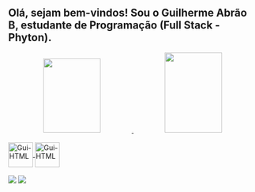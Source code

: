 ## Olá, sejam bem-vindos! Sou o Guilherme Abrão B, estudante de Programação (Full Stack - Phyton). 
 
<div align="center">
  <a href="https://github.com/guilhermeabraob">
  <img width="48%" height="150em" src="https://github-readme-stats.vercel.app/api?username=guilhermeabraob&show_icons=true&theme=blue-green&include_all_commits=true&count_private=true"/>
  <img width="48%" height="162em" margin-botton="5em" src="https://github-readme-stats.vercel.app/api/top-langs/?username=guilhermeabraob&layout=compact&langs_count=7&theme=blue-green"/>
</div>
<div style="display: inline_block"><br>
   <img align="center" alt="Gui-HTML" height="50" width="50" src="https://cdn.jsdelivr.net/gh/devicons/devicon/icons/html5/html5-original-wordmark.svg"/>   
   <img align="center" alt="Gui-HTML" height="50" width="50" src="https://cdn.jsdelivr.net/gh/devicons/devicon/icons/css3/css3-original-wordmark.svg"/>
</div><br>
<div> 
  <a href="https://https://www.instagram.com/guilhermeabraob/" target="_blank"><img src="https://img.shields.io/badge/-Instagram-%23E4405F?style=for-the-badge&logo=instagram&logoColor=white" target="_blank"></a>
  <a href="https://www.linkedin.com/in/guilherme-abr%C3%A3o-b-ba1872108/" target="_blank"><img src="https://img.shields.io/badge/-LinkedIn-%230077B5?style=for-the-badge&logo=linkedin&logoColor=white" target="_blank"></a> 
</div>
